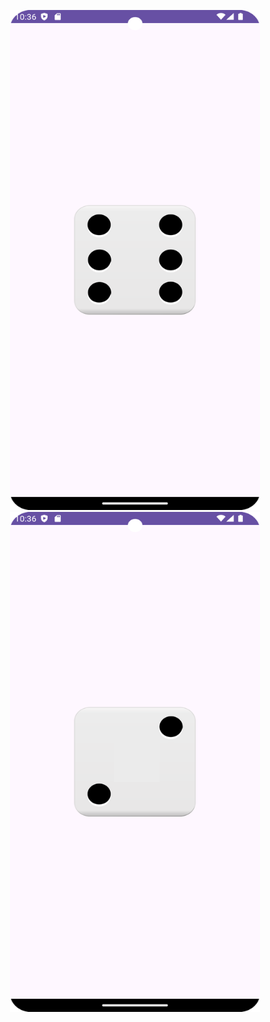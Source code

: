 <p align="center">
  <img width="400" height="800" src="https://github.com/Jinwoooooooo/2024-1-Mobile-App/blob/main/Chapter9/6/Screenshot_20240505_193625.png">
  <img width="400" height="800" src="https://github.com/Jinwoooooooo/2024-1-Mobile-App/blob/main/Chapter9/6/Screenshot_20240505_193637.png">
</p>
